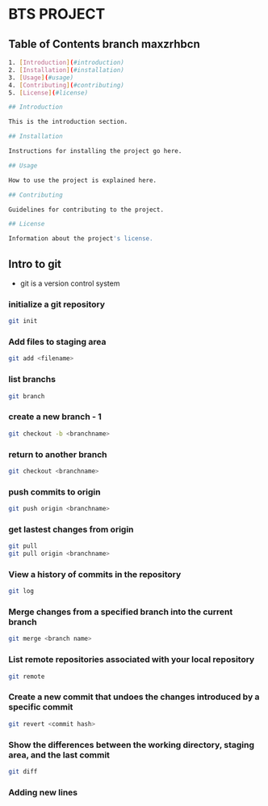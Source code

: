 # BTS PROJECT

## Table of Contents branch maxzrhbcn
```bash
1. [Introduction](#introduction)
2. [Installation](#installation)
3. [Usage](#usage)
4. [Contributing](#contributing)
5. [License](#license)

## Introduction

This is the introduction section.

## Installation

Instructions for installing the project go here.

## Usage

How to use the project is explained here.

## Contributing

Guidelines for contributing to the project.

## License

Information about the project's license.
```

## Intro to git
- git is a version control system

### initialize a git repository
```bash
git init 
```

### Add files to staging area
```bash
git add <filename>
```

### list branchs
```bash
git branch
```
### create a new branch - 1
```bash
git checkout -b <branchname>
```
### return to another branch
```bash
git checkout <branchname>
```
### push commits to origin
```bash
git push origin <branchname>
```
### get lastest changes from origin
```bash
git pull
git pull origin <branchname>
```

### View a history of commits in the repository
```bash
git log
```

### Merge changes from a specified branch into the current branch
```bash
git merge <branch name>
```

### List remote repositories associated with your local repository
```bash
git remote
```

### Create a new commit that undoes the changes introduced by a specific commit
```bash
git revert <commit hash>
```

### Show the differences between the working directory, staging area, and the last commit
```bash
git diff
```
### Adding new lines

